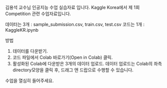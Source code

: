 김용석 교수님 인공지능 수업 실습자료 입니다.
Kaggle Korea에서 제 1회 Competition 관련 수업자료입니다.

데이터는 3개 : sample_submission.csv, train.csv, test.csv
코드는 1개 : KaggleKR.ipynb

방법
1. 데이터를 다운받기.
2. 코드 파일에서 Colab 바로가기(Open in Colab) 클릭.
3. 활성화된 Colab에 다운받은 3개의 데이터 업로드.
   데이터 업로드는 Colab의 좌측 directory모양을 클릭 후, 드래그 앤 드랍으로 수행할 수 있습니다.

수업을 열심히 들어주세요.
